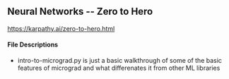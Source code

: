 ## Neural Networks -- Zero to Hero
https://karpathy.ai/zero-to-hero.html

#### File Descriptions
- intro-to-micrograd.py is just a basic walkthrough of some of the basic features of micrograd and what differenates it from other ML libraries

